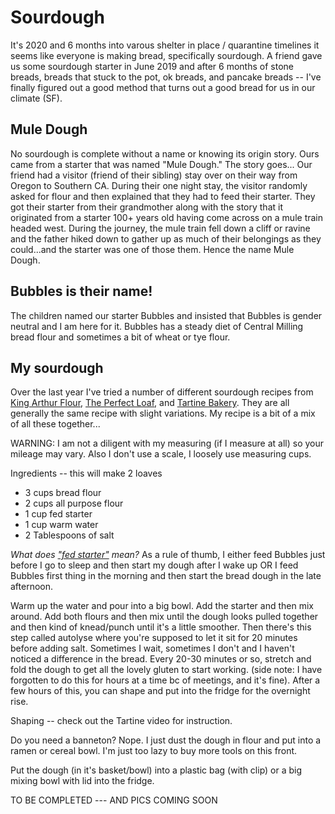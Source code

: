 # Sourdough

It's 2020 and 6 months into varous shelter in place / quarantine timelines it seems like everyone is making bread, specifically sourdough. A friend gave us some sourdough starter in June 2019 and after 6 months of stone breads, breads that stuck to the pot, ok breads, and pancake breads -- I've finally figured out a good method that turns out a good bread for us in our climate (SF).

## Mule Dough

No sourdough is complete without a name or knowing its origin story. Ours came from a starter that was named "Mule Dough." The story goes... Our friend had a visitor (friend of their sibling) stay over on their way from Oregon to Southern CA. During their one night stay, the visitor randomly asked for flour and then explained that they had to feed their starter. They got their starter from their grandmother along with the story that it originated from a starter 100+ years old having come across on a mule train headed west. During the journey, the mule train fell down a cliff or ravine and the father hiked down to gather up as much of their belongings as they could...and the starter was one of those them. Hence the name Mule Dough.

## Bubbles is their name!

The children named our starter Bubbles and insisted that Bubbles is gender neutral and I am here for it. Bubbles has a steady diet of Central Milling bread flour and sometimes a bit of wheat or tye flour.

## My sourdough

Over the last year I've tried a number of different sourdough recipes from [King Arthur Flour](https://www.kingarthurbaking.com/recipes/extra-tangy-sourdough-bread-recipe), [The Perfect Loaf](https://www.theperfectloaf.com/beginners-sourdough-bread/), and [Tartine Bakery](https://youtu.be/U4dyWZZVeWI). They are all generally the same recipe with slight variations. My recipe is a bit of a mix of all these together...

WARNING: I am not a diligent with my measuring (if I measure at all) so your mileage may vary. Also I don't use a scale, I loosely use measuring cups.

Ingredients -- this will make 2 loaves
 * 3 cups bread flour
 * 2 cups all purpose flour
 * 1 cup fed starter
 * 1 cup warm water
 * 2 Tablespoons of salt
 
_What does ["fed starter"](https://www.kingarthurbaking.com/recipes/feeding-and-maintaining-your-sourdough-starter-recipe) mean?_ As a rule of thumb, I either feed Bubbles just before I go to sleep and then start my dough after I wake up OR I feed Bubbles first thing in the morning and then start the bread dough in the late afternoon.

Warm up the water and pour into a big bowl. Add the starter and then mix around. 
Add both flours and then mix until the dough looks pulled together and then kind of knead/punch until it's a little smoother.
Then there's this step called autolyse where you're supposed to let it sit for 20 minutes before adding salt. Sometimes I wait, sometimes I don't and I haven't noticed a difference in the bread.
Every 20-30 minutes or so, stretch and fold the dough to get all the lovely gluten to start working. (side note: I have forgotten to do this for hours at a time bc of meetings, and it's fine). After a few hours of this, you can shape and put into the fridge for the overnight rise.

Shaping -- check out the Tartine video for instruction.

Do you need a banneton? 
Nope. I just dust the dough in flour and put into a ramen or cereal bowl. I'm just too lazy to buy more tools on this front. 

Put the dough (in it's basket/bowl) into a plastic bag (with clip) or a big mixing bowl with lid into the fridge.


TO BE COMPLETED --- AND PICS COMING SOON
